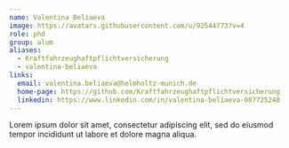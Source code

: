 ```yaml
---
name: Valentina Beliaeva
image: https://avatars.githubusercontent.com/u/92544773?v=4
role: phd
group: alum
aliases:
  - Kraftfahrzeughaftpflichtversicherung
  - valentina-beliaeva
links:
  email: valentina.beliaeva@helmholtz-munich.de
  home-page: https://github.com/Kraftfahrzeughaftpflichtversicherung
  linkedin: https://www.linkedin.com/in/valentina-beliaeva-087725248
---
```


Lorem ipsum dolor sit amet, consectetur adipiscing elit, sed do eiusmod tempor incididunt ut labore et dolore magna aliqua.
